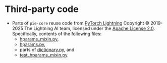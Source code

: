 # Third-party code

- Parts of `pie-core` reuse code from [PyTorch Lightning](https://github.com/Lightning-AI/pytorch-lightning)
  Copyright © 2019-2025 The Lightning AI team, licensed under the [Apache License 2.0](PYTORCH-LIGHTNING).
  Specifically, contents of the following files:
  - [hparams_mixin.py](src/pie_core/hparams_mixin.py),
  - [hparams.py](src/pie_core/utils/hparams.py),
  - parts of [dictionary.py](src/pie_core/utils/dictionary.py), and
  - [test_hparams_mixin.py](tests/test_hparams_mixin.py).
